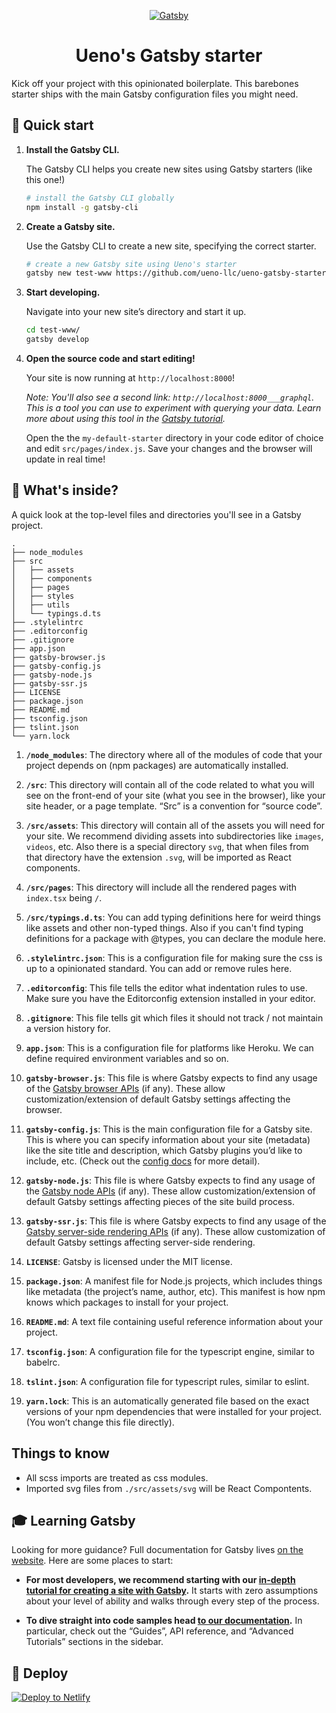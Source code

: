 <p align="center">
  <a href="https://ueno.co">
    <img alt="Gatsby" src="https://i.imgur.com/kXCdETH.png" />
  </a>
</p>
<h1 align="center">
  Ueno's Gatsby starter
</h1>

Kick off your project with this opinionated boilerplate. This barebones starter ships with the main Gatsby configuration files you might need. 

## 🚀 Quick start

1.  **Install the Gatsby CLI.**

    The Gatsby CLI helps you create new sites using Gatsby starters (like this one!)

    ```sh
    # install the Gatsby CLI globally
    npm install -g gatsby-cli
    ```

2.  **Create a Gatsby site.**

    Use the Gatsby CLI to create a new site, specifying the correct starter.

    ```sh
    # create a new Gatsby site using Ueno's starter
    gatsby new test-www https://github.com/ueno-llc/ueno-gatsby-starter
    ```

3.  **Start developing.**

    Navigate into your new site’s directory and start it up.

    ```sh
    cd test-www/
    gatsby develop
    ```

4.  **Open the source code and start editing!**

    Your site is now running at `http://localhost:8000`!
    
    *Note: You'll also see a second link: `http://localhost:8000___graphql`. This is a tool you can use to experiment with querying your data. Learn more about using this tool in the [Gatsby tutorial](https://next.gatsbyjs.org/tutorial/part-five/#introducing-graphiql).*
    
    Open the the `my-default-starter` directory in your code editor of choice and edit `src/pages/index.js`. Save your changes and the browser will update in real time!
    
## 🧐 What's inside?

A quick look at the top-level files and directories you'll see in a Gatsby project.

    .
    ├── node_modules
    ├── src
    │   ├── assets
    │   ├── components
    │   ├── pages
    │   ├── styles
    │   ├── utils
    │   └── typings.d.ts
    ├── .stylelintrc
    ├── .editorconfig
    ├── .gitignore
    ├── app.json
    ├── gatsby-browser.js
    ├── gatsby-config.js
    ├── gatsby-node.js
    ├── gatsby-ssr.js
    ├── LICENSE
    ├── package.json
    ├── README.md
    ├── tsconfig.json
    ├── tslint.json
    └── yarn.lock

  1.  **`/node_modules`**: The directory where all of the modules of code that your project depends on (npm packages) are automatically installed.  
  
  2.  **`/src`**: This directory will contain all of the code related to what you will see on the front-end of your site (what you see in the browser), like your site header, or a page template. “Src” is a convention for “source code”.

  3.  **`/src/assets`**: This directory will contain all of the assets you will need for your site. We recommend dividing assets into subdirectories like `images`, `videos`, etc. Also there is a special directory `svg`, that when files from that directory have the extension `.svg`, will be imported as React components.
  
  4.  **`/src/pages`**: This directory will include all the rendered pages with `index.tsx` being `/`.
  
  5.  **`/src/typings.d.ts`**: You can add typing definitions here for weird things like assets and other non-typed things. Also if you can't find typing definitions for a package with @types, you can declare the module here.
  
  6.  **`.stylelintrc.json`**: This is a configuration file for making sure the css is up to a opinionated standard. You can add or remove rules here.

  7.  **`.editorconfig`**: This file tells the editor what indentation rules to use. Make sure you have the Editorconfig extension installed in your editor.

  8.  **`.gitignore`**: This file tells git which files it should not track / not maintain a version history for.

  9.  **`app.json`**: This is a configuration file for platforms like Heroku. We can define required environment variables and so on.
  
  10.  **`gatsby-browser.js`**: This file is where Gatsby expects to find any usage of the [Gatsby browser APIs](https://next.gatsbyjs.org/docs/browser-apis/) (if any). These allow customization/extension of default Gatsby settings affecting the browser.
  
  11.  **`gatsby-config.js`**: This is the main configuration file for a Gatsby site. This is where you can specify information about your site (metadata) like the site title and description, which Gatsby plugins you’d like to include, etc. (Check out the [config docs](https://next.gatsbyjs.org/docs/gatsby-config/) for more detail).
  
  12.  **`gatsby-node.js`**: This file is where Gatsby expects to find any usage of the [Gatsby node APIs](https://next.gatsbyjs.org/docs/node-apis/) (if any). These allow customization/extension of default Gatsby settings affecting pieces of the site build process.
  
  13.  **`gatsby-ssr.js`**: This file is where Gatsby expects to find any usage of the [Gatsby server-side rendering APIs](https://next.gatsbyjs.org/docs/ssr-apis/) (if any). These allow customization of default Gatsby settings affecting server-side rendering.
  
  14.  **`LICENSE`**: Gatsby is licensed under the MIT license.
  
  15.  **`package.json`**: A manifest file for Node.js projects, which includes things like metadata (the project’s name, author, etc). This manifest is how npm knows which packages to install for your project.
  
  16.  **`README.md`**: A text file containing useful reference information about your project.
  
  17.  **`tsconfig.json`**: A configuration file for the typescript engine, similar to babelrc.
  
  18.  **`tslint.json`**: A configuration file for typescript rules, similar to eslint.
  
  19.  **`yarn.lock`**: This is an automatically generated file based on the exact versions of your npm dependencies that were installed for your project. (You won’t change this file directly).

## Things to know

 - All scss imports are treated as css modules.
 - Imported svg files from `./src/assets/svg` will be React Compontents.


## 🎓 Learning Gatsby

Looking for more guidance? Full documentation for Gatsby lives [on the website](https://next.gatsbyjs.org/). Here are some places to start:

-   **For most developers, we recommend starting with our [in-depth tutorial for creating a site with Gatsby](https://next.gatsbyjs.org/tutorial/).** It starts with zero assumptions about your level of ability and walks through every step of the process.

-   **To dive straight into code samples head [to our documentation](https://next.gatsbyjs.org/docs/).** In particular, check out the “Guides”, API reference, and “Advanced Tutorials” sections in the sidebar.

## 💫 Deploy

[![Deploy to Netlify](https://www.netlify.com/img/deploy/button.svg)](https://app.netlify.com/start/deploy?repository=https://github.com/gatsbyjs/gatsby-starter-default)
